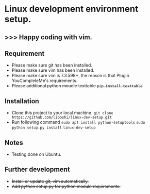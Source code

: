 
# Linux development environment setup.
## >>> Happy coding with vim.

## Requirement
* Please make sure git has been installed.
* Please make sure vim has been installed.
* Please make sure vim is 7.3.598+, the reason is that Plugin YouCompleteMe's requirements.
* ~~Please additional python moudle texttable~~
  ~~`pip install texttable`~~

## Installation
* Clone this project to your local machine.
  `git clone https://github.com/liboshi/linux-dev-setup.git`
* Run following command
  `sudo apt install python-setuptools`
  `sudo python setup.py install`
  `linux-dev-setup`

## Notes
* Testing done on Ubuntu.

## Further development
* ~~Install or update git, vim automatically.~~
* ~~Add python setup.py for python module requirements.~~
